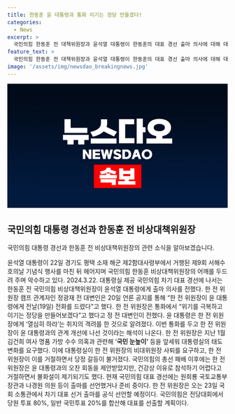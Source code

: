 ```yaml
---
title: 한동훈 윤 대통령과 통화 이기는 정당 만들겠다!
categories:
  - News
excerpt: >
  국민의힘 한동훈 전 대책위원장과 윤석열 대통령이 한동훈의 대표 경선 출마 의사에 대해 대화를 나눈 후 헤어졌다. 이에 대통령은 한 전 위원장에게 격려의 말을 전하며 관계 개선 시도가 나왔다. 이전에는 갈등과 불화설이 있었지만, 이제 한 전 위원장은 차기 대표 선거 출마를 공식 선언할 예정이다. 현재 대표 경선에는 여러 후보가 출마를 선언했거나 준비 중이며, 국민의힘은 당원 투표와 일반 국민 투표를 합산하여 대표를 선출할 예정이다.
feature_text: >
  국민의힘 한동훈 전 대책위원장과 윤석열 대통령이 한동훈의 대표 경선 출마 의사에 대해 대화를 나눈 후 헤어졌다. 이에 대통령은 한 전 위원장에게 격려의 말을 전하며 관계 개선 시도가 나왔다. 이전에는 갈등과 불화설이 있었지만, 이제 한 전 위원장은 차기 대표 선거 출마를 공식 선언할 예정이다. 현재 대표 경선에는 여러 후보가 출마를 선언했거나 준비 중이며, 국민의힘은 당원 투표와 일반 국민 투표를 합산하여 대표를 선출할 예정이다.
image: '/assets/img/newsdao_breakingnews.jpg'
---
```


<p><img src="/assets/img/newsdao_breakingnews.jpg" alt="implanttips 속보" /></p>

<h2 data-ke-size="size26">국민의힘 대통령 경선과 한동훈 전 비상대책위원장</h2>

<p>국민의힘 대통령 경선과 한동훈 전 비상대책위원장의 관련 소식을 알아보겠습니다.</p>

<p data-ke-size="size16">윤석열 대통령이 22일 경기도 평택 소재 해군 제2함대사령부에서 거행된 제9회 서해수호의날 기념식 행사를 마친 뒤 헤어지며 국민의힘 한동훈 비상대책위원장의 어깨를 두드려 주며 악수하고 있다. 2024.3.22. 대통령실 제공 국민의힘 차기 대표 경선에 나서는 한동훈 전 국민의힘 비상대책위원장이 윤석열 대통령에게 출마 의사를 전했다. 한 전 위원장 캠프 관계자인 정광재 전 대변인은 20일 언론 공지를 통해 “한 전 위원장이 윤 대통령에게 전날(19일) 전화를 드렸다”고 했다. 한 전 위원장은 통화에서 “위기를 극복하고 이기는 정당을 만들어보겠다”고 했다고 정 전 대변인이 전했다. 윤 대통령은 한 전 위원장에게 ‘열심히 하라’는 취지의 격려를 한 것으로 알려졌다. 이번 통화를 두고 한 전 위원장이 윤 대통령과의 관계 개선에 나선 것이라는 해석이 나온다. 한 전 위원장은 지난 1월 김건희 여사 명품 가방 수수 의혹과 관련해 ‘<b>국민 눈높이’</b> 등을 앞세워 대통령실의 태도 변화를 요구했다. 이에 대통령실이 한 전 위원장의 비대위원장 사퇴를 요구하고, 한 전 위원장이 이를 거절하면서 당정 갈등이 불거졌다. 국민의힘의 총선 패배 이후에는 한 전 위원장은 윤 대통령과의 오찬 회동을 제안받았지만, 건강상 이유로 참석하기 어렵다고 거절하면서 불화설이 제기되기도 했다. 현재 국민의힘 대표 경선에는 원희룡 국토교통부 장관과 나경원 의원 등이 출마를 선언했거나 준비 중이다. 한 전 위원장은 오는 23일 국회 소통관에서 차기 대표 선거 출마를 공식 선언할 예정이다. 국민의힘은 전당대회에서 당원 투표 80%, 일반 국민투표 20%를 합산해 대표를 선출할 계획이다.</p>

